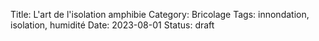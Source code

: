 Title: L'art de l'isolation amphibie
Category: Bricolage
Tags: innondation, isolation, humidité
Date: 2023-08-01
Status: draft
